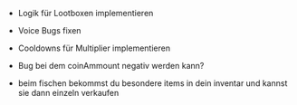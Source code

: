 - Logik für Lootboxen implementieren
- Voice Bugs fixen
- Cooldowns für Multiplier implementieren
- Bug bei dem coinAmmount negativ werden kann?

- beim fischen bekommst du besondere items in dein inventar und kannst sie dann einzeln verkaufen